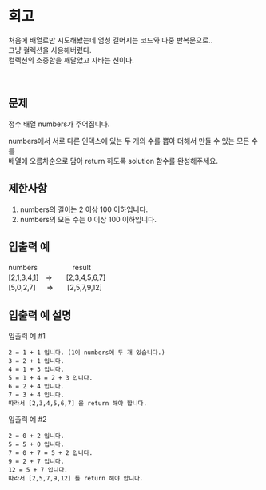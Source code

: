 회고
==
처음에 배열로만 시도해봤는데 엄청 길어지는 코드와 다중 반복문으로..   
그냥 컬렉션을 사용해버렸다.   
컬렉션의 소중함을 깨달았고 자바는 신이다.

<br>

문제
--
정수 배열 numbers가 주어집니다.   
   
numbers에서 서로 다른 인덱스에 있는 두 개의 수를 뽑아 더해서 만들 수 있는 모든 수를   
배열에 오름차순으로 담아 return 하도록 solution 함수를 완성해주세요.   
   
제한사항
--
1. numbers의 길이는 2 이상 100 이하입니다.
2. numbers의 모든 수는 0 이상 100 이하입니다.
   
입출력 예   
--
numbers　　　　　result   
[2,1,3,4,1]　=>　　[2,3,4,5,6,7]   
[5,0,2,7] 　 =>　　[2,5,7,9,12]  
   
입출력 예 설명
--
   
입출력 예 #1   

    2 = 1 + 1 입니다. (1이 numbers에 두 개 있습니다.)
    3 = 2 + 1 입니다.
    4 = 1 + 3 입니다.
    5 = 1 + 4 = 2 + 3 입니다.
    6 = 2 + 4 입니다.
    7 = 3 + 4 입니다.
    따라서 [2,3,4,5,6,7] 을 return 해야 합니다.
   
입출력 예 #2   
   
    2 = 0 + 2 입니다.
    5 = 5 + 0 입니다.
    7 = 0 + 7 = 5 + 2 입니다.
    9 = 2 + 7 입니다.
    12 = 5 + 7 입니다.
    따라서 [2,5,7,9,12] 를 return 해야 합니다.

